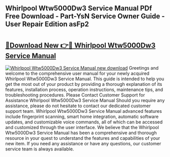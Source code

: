 ## Whirlpool Wtw5000Dw3 Service Manual PDf Free Download - Part-YsN Service Owner Guide - User Repair Edition asFp2

# <h2><a href="http://bc12806.oget.top/?id=Whirlpool+Wtw5000Dw3+Service+Manual">🔗Download New 👉🔴 Whirlpool Wtw5000Dw3 Service Manual</a></h2>

[![Whirlpool Wtw5000Dw3 Service Manual new download](https://i.imgur.com/5g1atiW.png)](http://bc12806.oget.top/?id=Whirlpool+Wtw5000Dw3+Service+Manual)
Greetings and welcome to the comprehensive user manual for your newly acquired Whirlpool Wtw5000Dw3 Service Manual. This guide is intended to help you get the most out of your product by providing a thorough explanation of its features, installation process, operation instructions, maintenance tips, and troubleshooting procedures. Please Contact Customer Support for Assistance Whirlpool Wtw5000Dw3 Service Manual Should you require any assistance, please do not hesitate to contact our dedicated customer support team. Whirlpool Wtw5000Dw3 Service Manual advanced features include fingerprint scanning, smart home integration, automatic software updates, and customizable voice commands, all of which can be accessed and customized through the user interface. We believe that the Whirlpool Wtw5000Dw3 Service Manual has been a comprehensive and thorough resource in your quest to understand the features and capabilities of your new item. If you need any assistance or have any questions, our customer service team is always available.
